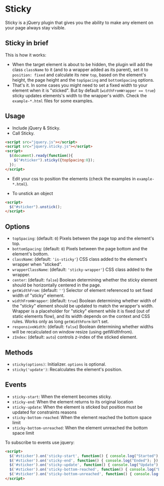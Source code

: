 # Sticky

Sticky is a jQuery plugin that gives you the ability to make any element on your page always stay visible.

## Sticky in brief

This is how it works:

- When the target element is about to be hidden, the plugin will add the class `className` to it (and to a wrapper added as its parent), set it to `position: fixed` and calculate its new `top`, based on the element's height, the page height and the `topSpacing` and `bottomSpacing` options.
- That's it. 
In some cases you might need to set a fixed width to your element when it is "sticked".
But by default (`widthFromWrapper == true`) sticky updates elements's width to the wrapper's width.
Check the `example-*.html` files for some examples.

## Usage

- Include jQuery & Sticky.
- Call Sticky.

```html
<script src="jquery.js"></script>
<script src="jquery.sticky.js"></script>
<script>
  $(document).ready(function(){
    $("#sticker").sticky({topSpacing:0});
  });
</script>
```

- Edit your css to position the elements (check the examples in `example-*.html`).

- To unstick an object

```html
<script>
  $("#sticker").unstick();
</script>
```

## Options

- `topSpacing`: (default: `0`) Pixels between the page top and the element's top.
- `bottomSpacing`: (default: `0`) Pixels between the page bottom and the element's bottom.
- `className`: (default: `'is-sticky'`) CSS class added to the element's wrapper when "sticked".
- `wrapperClassName`: (default: `'sticky-wrapper'`) CSS class added to the wrapper.
- `center`: (default: `false`) Boolean determining whether the sticky element should be horizontally centered in the page.
- `getWidthFrom`: (default: `''`) Selector of element referenced to set fixed width of "sticky" element.
- `widthFromWrapper`: (default: `true`) Boolean determining whether width of the "sticky" element should be updated to match the wrapper's width. Wrapper is a placeholder for "sticky" element while it is fixed (out of static elements flow), and its width depends on the context and CSS rules. Works only as long `getWidthForm` isn't set.
- `responsiveWidth`: (default: `false`) Boolean determining whether widths will be recalculated on window resize (using getWidthfrom).
- `zIndex`: (default: `auto`) controls z-index of the sticked element.

## Methods

- `sticky(options)`: Initializer. `options` is optional.
- `sticky('update')`: Recalculates the element's position.

## Events

- `sticky-start`: When the element becomes sticky.
- `sticky-end`: When the element returns to its original location
- `sticky-update`: When the element is sticked but position must be updated for constraints reasons
- `sticky-bottom-reached`: When the element reached the bottom space limit
- `sticky-bottom-unreached`: When the element unreached the bottom space limit

To subscribe to events use jquery:

```html
<script>
  $('#sticker').on('sticky-start', function() { console.log("Started"); });
  $('#sticker').on('sticky-end', function() { console.log("Ended"); });
  $('#sticker').on('sticky-update', function() { console.log("Update"); });
  $('#sticker').on('sticky-bottom-reached', function() { console.log("Bottom reached"); });
  $('#sticker').on('sticky-bottom-unreached', function() { console.log("Bottom unreached"); });
</script>
```
